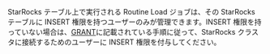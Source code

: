 
StarRocks テーブル上で実行される Routine Load ジョブは、その StarRocks テーブルに INSERT 権限を持つユーザーのみが管理できます。INSERT 権限を持っていない場合は、[GRANT](../../sql-reference/sql-statements/account-management/GRANT.md)に記載されている手順に従って、StarRocks クラスタに接続するためのユーザーに INSERT 権限を付与してください。
